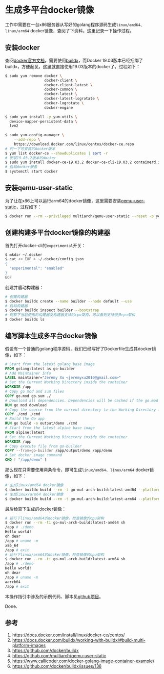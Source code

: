 # 生成多平台docker镜像

工作中需要在一台x86服务器从写好的golang程序源码生成`linux/amd64`、`linux/arm64` docker镜像，查阅了下资料，这里记录一下操作过程。

## 安装docker

查阅[docker官方文档](https://docs.docker.com/buildx/working-with-buildx/#build-multi-platform-images)，需要使用[buildx](https://github.com/docker/buildx)，而Docker 19.03版本已经捆绑了buildx，方便起见，这里就直接使用19.03版本的docker了，过程如下：

```bash
$ sudo yum remove docker \
                  docker-client \
                  docker-client-latest \
                  docker-common \
                  docker-latest \
                  docker-latest-logrotate \
                  docker-logrotate \
                  docker-engine
                  
$ sudo yum install -y yum-utils \
  device-mapper-persistent-data \
  lvm2
  
$ sudo yum-config-manager \
    --add-repo \
    https://download.docker.com/linux/centos/docker-ce.repo
# 列一下可安装的docker版本
$ yum list docker-ce --showduplicates | sort -r
# 安装19.03.2版本的docker
$ sudo yum install docker-ce-19.03.2 docker-ce-cli-19.03.2 containerd.io
# 启动docker服务
$ systemctl start docker
```

## 安装qemu-user-static

为了让在x86上可以运行arm64的docker镜像，这里需要安装[qemu-user-static](https://github.com/multiarch/qemu-user-static)，过程如下：

```bash
$ docker run --rm --privileged multiarch/qemu-user-static --reset -p yes
```

## 创建构建多平台docker镜像的构建器

首先打开docker-cli的`experimental`开关：

```bash
$ mkdir ~/.docker
$ cat << EOF > ~/.docker/config.json
{
  "experimental": "enabled"
}
EOF
```

创建并启动构建器：

```bash
# 创建构建器
$ docker buildx create --name builder --node default --use
# 启动构建器
$ docker buildx inspect builder --bootstrap
# 观察下当前使用的构建器及构建器支持的cpu架构，可以看到支持很多cpu架构
$ docker buildx ls
```

## 编写脚本生成多平台docker镜像

假设有一个普通的golang程序源码，我们已经写好了Dockerfile生成其docker镜像，如下：

```dockerfile
# Start from the latest golang base image
FROM golang:latest as go-builder
# Add Maintainer Info
LABEL maintainer="Jeremy Xu <jeremyxu2010@gmail.com>"
# Set the Current Working Directory inside the container
WORKDIR /app
# Copy go mod and sum files
COPY go.mod go.sum ./
# Download all dependencies. Dependencies will be cached if the go.mod and go.sum files are not changed
RUN go mod download
# Copy the source from the current directory to the Working Directory inside the container
COPY ./cmd ./cmd
# Build the Go app
RUN go build -o output/demo ./cmd
# Start from the latest alpine base image
FROM alpine:latest
# Set the Current Working Directory inside the container
WORKDIR /app
# Copy execute file from go-builder
COPY --from=go-builder /app/output/demo /app/demo
# Set docker image command
CMD [ "/app/demo" ]
```

那么现在只需要使用两条命令，即可生成`linux/amd64`、`linux/arm64` docker镜像，如下：

```bash
# 生成linux/amd64 docker镜像
$ docker buildx build --rm -t go-mul-arch-build:latest-amd64 --platform=linux/amd64 --output=type=docker .
# 生成linux/arm64 docker镜像
$ docker buildx build --rm -t go-mul-arch-build:latest-arm64 --platform=linux/arm64 --output=type=docker .
```

最后检查下生成的docker镜像：

```bash
# 运行下linux/amd64的docker镜像，检查镜像的cpu架构
$ docker run --rm -ti go-mul-arch-build:latest-amd64 sh
/app # ./demo
Hello world!
oh dear
/app # uname -m
x86_64
/app # exit
# 运行下linux/arm64的docker镜像，检查镜像的cpu架构
$ docker run --rm -ti go-mul-arch-build:latest-arm64 sh
/app # ./demo
Hello world!
oh dear
/app # uname -m
aarch64
/app # exit
```

本操作指引中涉及的示例代码、脚本见[github项目](https://github.com/jeremyxu2010/go-mul-arch-build)。

Done.

## 参考

1. https://docs.docker.com/install/linux/docker-ce/centos/
2. https://docs.docker.com/buildx/working-with-buildx/#build-multi-platform-images
3. https://github.com/docker/buildx
4. https://github.com/multiarch/qemu-user-static
5. https://www.callicoder.com/docker-golang-image-container-example/
6. https://github.com/docker/buildx/issues/138